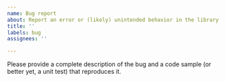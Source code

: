 ```yaml
---
name: Bug report
about: Report an error or (likely) unintended behavior in the library
title: ''
labels: bug
assignees: ''

---
```


Please provide a complete description of the bug and a code sample (or better yet, a unit test) that reproduces it.
